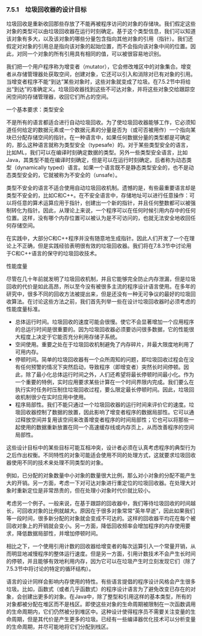 ### 7.5.1　垃圾回收器的设计目标

垃圾回收是重新收回那些存放了不能再被程序访问的对象的存储块。我们假定这些对象的类型可以由垃圾回收器在运行时刻确定。基于这个类型信息，我们可以知道该对象有多大，以及该对象的哪些分量包含指向其他对象的引用（指针）。我们还假定对对象的引用总是指向该对象的起始位置，而不会指向该对象中间的位置。因此，对同一个对象的所有引用具有相同的值，可以被很容易地识别。

我们把一个用户程序称为增变者（mutator），它会修改堆区中的对象集合。增变者从存储管理器处获取空间，创建对象，它还可以引入和消除对已有对象的引用。当增变者程序不能“到达”某些对象时，这些对象就变成了垃圾。在7.5.2节中将给出“到达”的准确定义。垃圾回收器找到这些不可达对象，并将这些对象交给跟踪空闲空间的存储管理器，收回它们所占的空间。

一个基本要求：类型安全

不是所有的语言都适合进行自动垃圾回收。为了使垃圾回收器能够工作，它必须知道任何给定的数据元素或一个数据元素的分量是否为（或可否被用作）一个指向某块已分配存储空间的指针。在一种语言中，如果任何数据分量的类型都是可确定的，那么这种语言就称为类型安全（typesafe）的。对于某些类型安全的语言，比如ML，我们可以在编译时刻确定数据的类型。另外一些类型安全语言，比如Java，其类型不能在编译时刻确定，但是可以在运行时刻确定。后者称为动态类型（dynamically typed）语言。如果一个语言既不是静态类型安全的，也不是动态类型安全的，它就被称为不安全的（unsafe）。

类型不安全的语言不适合使用自动垃圾回收机制。遗憾的是，有些最重要语言却是类型不安全的，比如C和C++。在不安全语言中，存储地址可以进行任意操作：可以将任意的算术运算应用于指针，创建出一个新的指针，并且任何整数都可以被强制转化为指针。因此，从理论上来说，一个程序可以在任何时候引用内存中的任何位置。这样，没有哪个内存位置可以被认为是不可访问的，也就无法安全地收回任何存储空间。

在实践中，大部分C和C++程序并没有随意地生成指针。因此人们开发了一个在理论上不正确，但是实践经验表明很有效的垃圾回收器。我们将在7.8.3节中讨论用于C和C++语言的保守的垃圾回收技术。

性能度量

尽管在几十年前就发明了垃圾回收机制，并且它能够完全防止内存泄漏，但是垃圾回收的代价是如此高昂，所以至今没有被很多主流的程序设计语言使用。在多年的研究中，很多不同的回收方法被提出来，但是还没有一种无可争议的最好的垃圾回收算法。在讨论这些方法之前，我们首先列举一些在设计垃圾回收器时必须考虑的性能度量标准。

- 总体运行时间。垃圾回收的速度可能会很慢。使它不会显著增加一个应用程序的总运行时间是很重要的。因为垃圾回收器必须要访问很多数据，它的性能很大程度上决定于它能否充分利用存储子系统。
- 空间使用。重要之处在于垃圾回收机制避免了内存碎片，并最大限度地利用了可用内存。
- 停顿时间。简单的垃圾回收器有一个众所周知的问题，即垃圾回收过程会在没有任何预警的情况下突然启动，导致程序（即增变者）突然长时间停顿。因此，除了最小化总体运行时间之外，人们还希望将最长停顿时间最小化。作为一个重要的特例，实时应用要求某些计算在一个时间界限内完成。我们要么在执行实时任务时压制住垃圾回收过程，要么限定最长停顿时间。因此，垃圾回收机制很少在实时应用中使用。
- 程序局部性。我们不能只通过一个垃圾回收器的运行时间来评价它的速度。垃圾回收器控制了数据的放置，因此影响了增变者程序的数据局部性。它可以通过释放空间并复用该空间来改善增变者程序的时间局部性；它也可以将那些一起使用的数据重新放置在同一个高速缓存线或内存页上，从而改善程序的空间局部性。

这些设计目标中的某些目标可能互相冲突，设计者必须在认真考虑程序的典型行为之后作出权衡。不同特性的对象可能适会使用不同的处理方式，这就要求垃圾回收器使用不同的技术来处理不同类型的对象。

例如，已分配的对象数量中小对象的数量很大比例，那么对小对象的分配不能产生大的开销。另一方面，考虑一下对可达对象进行重定位的垃圾回收器。在处理大对象时重新定位是非常昂贵的，但在处理小对象时代价就比较小。

考虑另一个例子。一般来说，在基于跟踪的回收器中，我们等待垃圾回收的时间越长，可回收对象的比例就越大。原因在于很多对象常常“英年早逝”，因此如果我们等一段时间，很多新分配的对象就会变成不可达的。这样的回收器平均花在每个被回收对象上的开销就会变小。另一方面，降低回收频率会增加程序的内存使用要求，降低数据局部性，并增加停顿时间。

相比之下，一个使用引用计数的回收器给增变者的每次运算引入一个常量开销，从而明显地减慢程序的整体运行速度。但是另一方面，引用计数技术不会产生长时间的停顿，并且能够有效地利用内存，因为它可以在垃圾产生时立刻发现它们（除了7.5.3节中将讨论的特定的循环结构）。

语言的设计同样会影响内存使用的特性。有些语言提倡的程序设计风格会产生很多垃圾。比如，函数式（或者几乎函数式）的程序设计语言为了避免改变已存在的对象，会创建出更多的对象。在Java中，除了整型和引用这样的基本类型，所有的对象都被分配在堆区而不是栈区。即使这些对象的生命周期被限制在一次函数调用的生命周期内，它们仍然被分到堆区中。这种设计使得程序员不需要关注变量的生命周期，但是其代价是产生更多的垃圾。已经有一些编译器优化技术可以分析变量的生命周期，并尽可能地将它们分配到栈区。